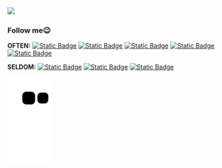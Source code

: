 <img src="https://readme-typing-svg.herokuapp.com?font=JetBrains+Mono&color=%23000000&height=60&lines=print(%22Hello+World!%22)">

### Follow me😉
**OFTEN:**
[![Static Badge](https://img.shields.io/badge/Github-black?style=for-the-badge)](https://github.com/1Haschwalth)
[![Static Badge](https://img.shields.io/badge/爱发电-8A2BE2?style=for-the-badge)](https://afdian.net/a/Haschwalth15)
[![Static Badge](https://img.shields.io/badge/bilibili-E84B85?style=for-the-badge)](https://space.bilibili.com/323328689?spm_id_from=333.1007.0.0)
[![Static Badge](https://img.shields.io/badge/知乎-056DE8?style=for-the-badge)](https://www.zhihu.com/people/qian-meng-chu-wang)
[![Static Badge](https://img.shields.io/badge/豆瓣-darkgreen?style=for-the-badge)](https://www.douban.com/people/269982048/?_i=0346849CkBMbRL,0346860CkBMbRL)

**SELDOM:**
[![Static Badge](https://img.shields.io/badge/机核GCORES-crimson?style=for-the-badge)](https://www.gcores.com/users/668790/bookmarks?tab=articles&page=1)
[![Static Badge](https://img.shields.io/badge/CSDN-orangered?style=for-the-badge)](https://blog.csdn.net/Haschwalth_?type=collect)
[![Static Badge](https://img.shields.io/badge/Gitee-crimson?style=for-the-badge)](https://gitee.com/Haschwalth1)

![snake](https://raw.githubusercontent.com/huamurui/huamurui/main/assets/github-contribution-grid-snake.svg)
